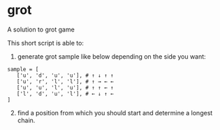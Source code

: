 # grot
A solution to grot game

This short script is able to:
1) generate grot sample like below depending on the side you want:
```
sample = [
   ['u', 'd', 'u', 'u'], # ↑ ↓ ↑ ↑
   ['u', 'r', 'l', 'l'], # ↑ → ← ←
   ['u', 'u', 'l', 'u'], # ↑ ↑ ← ↑
   ['l', 'd', 'u', 'l'], # ← ↓ ↑ ←
]
```

2) find a position from which you should start and determine a longest chain. 
